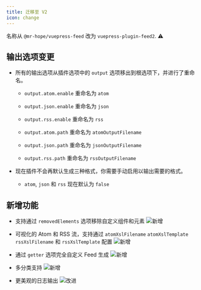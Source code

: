 ```yaml
---
title: 迁移至 V2
icon: change
---
```


名称从 `@mr-hope/vuepress-feed` 改为 `vuepress-plugin-feed2`. ⚠

## 输出选项变更

- 所有的输出选项从插件选项中的 `output` 选项移出到根选项下，并进行了重命名。

  - `output.atom.enable` 重命名为 `atom`

  - `output.json.enable` 重命名为 `json`

  - `output.rss.enable` 重命名为 `rss`

  - `output.atom.path` 重命名为 `atomOutputFilename`

  - `output.json.path` 重命名为 `jsonOutputFilename`

  - `output.rss.path` 重命名为 `rssOutputFilename`

- 现在插件不会再默认生成三种格式，你需要手动启用以输出需要的格式。

  - `atom`, `json` 和 `rss` 现在默认为 `false`

## 新增功能

- 支持通过 `removedElements` 选项移除自定义组件和元素 ![新增](https://img.shields.io/badge/-新增-brightgreen)

- 可视化的 Atom 和 RSS 流，支持通过 `atomXslFilename` `atomXslTemplate` `rssXslFilename` 和 `rssXslTemplate` 配置 ![新增](https://img.shields.io/badge/-新增-brightgreen)

- 通过 `getter` 选项完全自定义 Feed 生成 ![新增](https://img.shields.io/badge/-新增-brightgreen)

- 多分类支持 ![新增](https://img.shields.io/badge/-新增-brightgreen)

- 更美观的日志输出 ![改进](https://img.shields.io/badge/-改进-blue)
